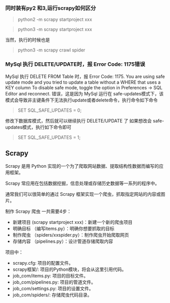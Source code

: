 ### 同时装有py2 和3,运行scrapy如何区分

>python2 -m scrapy startproject xxx

>python3 -m scrapy startproject xxx

当然，执行的时候也是

>python3 -m scrapy crawl spider

### MySql 执行 DELETE/UPDATE时，报 Error Code: 1175错误

MySql 执行 DELETE FROM Table 时，报 Error Code: 1175. You are using safe update mode and you tried to update a table without a WHERE that uses a KEY column To disable safe mode, toggle the option in Preferences -> SQL Editor and reconnect. 错误，这是因为 MySql 运行在 safe-updates模式下，该模式会导致非主键条件下无法执行update或者delete命令，执行命令如下命令

>SET SQL_SAFE_UPDATES = 0;

修改下数据库模式，然后就可以继续执行 DELETE/UPDATE 了
如果想改会 safe-updates模式，执行如下命令即可

>SET SQL_SAFE_UPDATES = 1;

## Scrapy

Scrapy 是用 Python 实现的一个为了爬取网站数据、提取结构性数据而编写的应用框架。

Scrapy 常应用在包括数据挖掘，信息处理或存储历史数据等一系列的程序中。

通常我们可以很简单的通过 Scrapy 框架实现一个爬虫，抓取指定网站的内容或图片。

制作 Scrapy 爬虫 一共需要4步：

* 新建项目 (scrapy startproject xxx)：新建一个新的爬虫项目
* 明确目标 （编写items.py）：明确你想要抓取的目标
* 制作爬虫 （spiders/xxspider.py）：制作爬虫开始爬取网页
* 存储内容 （pipelines.py）：设计管道存储爬取内容

项目中：

 * scrapy.cfg: 项目的配置文件。
 * scrapy框架/: 项目的Python模块，将会从这里引用代码。
 * job_com/items.py: 项目的目标文件。
 * job_com/pipelines.py: 项目的管道文件。
 * job_com/settings.py: 项目的设置文件。
 * job_com/spiders/: 存储爬虫代码目录。



